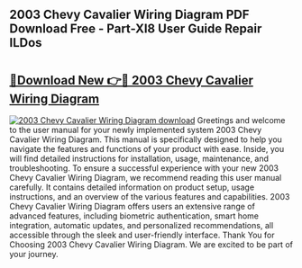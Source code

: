 ## 2003 Chevy Cavalier Wiring Diagram PDF Download Free - Part-XI8 User Guide Repair ILDos

# <h2><a href="http://dfokhh.blite.top/?on=2003+Chevy+Cavalier+Wiring+Diagram">🔗Download New 👉🔴 2003 Chevy Cavalier Wiring Diagram</a></h2>

[![2003 Chevy Cavalier Wiring Diagram download](https://i.imgur.com/lujVjoI.png)](http://dfokhh.blite.top/?on=2003+Chevy+Cavalier+Wiring+Diagram)
Greetings and welcome to the user manual for your newly implemented system 2003 Chevy Cavalier Wiring Diagram. This manual is specifically designed to help you navigate the features and functions of your product with ease. Inside, you will find detailed instructions for installation, usage, maintenance, and troubleshooting. To ensure a successful experience with your new 2003 Chevy Cavalier Wiring Diagram, we recommend reading this user manual carefully. It contains detailed information on product setup, usage instructions, and an overview of the various features and capabilities. 2003 Chevy Cavalier Wiring Diagram offers users an extensive range of advanced features, including biometric authentication, smart home integration, automatic updates, and personalized recommendations, all accessible through the sleek and user-friendly interface. Thank You for Choosing 2003 Chevy Cavalier Wiring Diagram. We are excited to be part of your journey.
